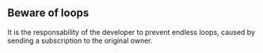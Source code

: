 
## Beware of loops

<div class="dragon">
It is the responsability of the developer to prevent endless loops, caused by sending a subscription to the original owner.
</div>
